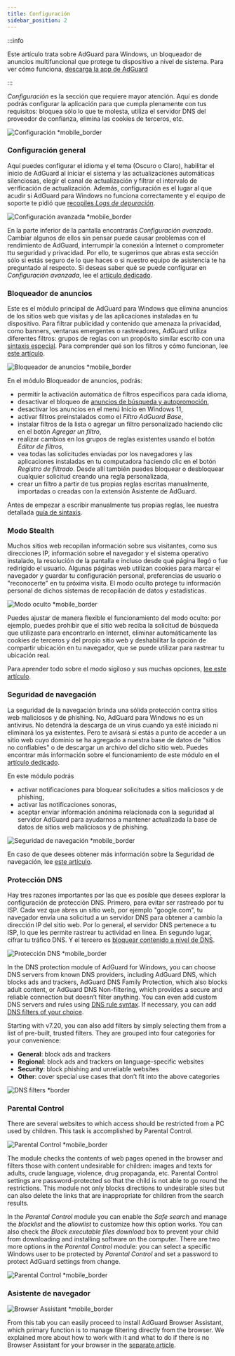 ```yaml
---
title: Configuración
sidebar_position: 2
---
```


:::info

Este artículo trata sobre AdGuard para Windows, un bloqueador de anuncios multifuncional que protege tu dispositivo a nivel de sistema. Para ver cómo funciona, [descarga la app de AdGuard](https://agrd.io/download-kb-adblock)

:::

_Configuración_ es la sección que requiere mayor atención. Aquí es donde podrás configurar la aplicación para que cumpla plenamente con tus requisitos: bloquea sólo lo que te molesta, utiliza el servidor DNS del proveedor de confianza, elimina las cookies de terceros, etc.

![Configuración \*mobile_border](https://cdn.adtidy.org/content/kb/ad_blocker/windows/overview/settings.png)

### Configuración general

Aquí puedes configurar el idioma y el tema (Oscuro o Claro), habilitar el inicio de AdGuard al iniciar el sistema y las actualizaciones automáticas silenciosas, elegir el canal de actualización y filtrar el intervalo de verificación de actualización. Además, configuración es el lugar al que acudir si AdGuard para Windows no funciona correctamente y el equipo de soporte te pidió que [recopiles _Logs de depuración_](/adguard-for-windows/solving-problems/adguard-logs.md).

![Configuración avanzada \*mobile_border](https://cdn.adtidy.org/content/kb/ad_blocker/windows/overview/advanced-settings.png)

En la parte inferior de la pantalla encontrarás _Configuración avanzada_. Cambiar algunos de ellos sin pensar puede causar problemas con el rendimiento de AdGuard, interrumpir la conexión a Internet o comprometer ttu seguridad y privacidad. Por ello, te sugerimos que abras esta sección sólo si estás seguro de lo que haces o si nuestro equipo de asistencia te ha preguntado al respecto. Si deseas saber qué se puede configurar en _Configuración avanzada_, lee el [artículo dedicado](/adguard-for-windows/solving-problems/low-level-settings.md).

### Bloqueador de anuncios

Este es el módulo principal de AdGuard para Windows que elimina anuncios de los sitios web que visitas y de las aplicaciones instaladas en tu dispositivo. Para filtrar publicidad y contenido que amenaza la privacidad, como banners, ventanas emergentes o rastreadores, AdGuard utiliza diferentes filtros: grupos de reglas con un propósito similar escrito con una [sintaxis especial](/general/ad-filtering/create-own-filters). Para comprender qué son los filtros y cómo funcionan, lee [este artículo](/general/ad-filtering/how-ad-blocking-works).

![Bloqueador de anuncios \*mobile_border](https://cdn.adtidy.org/content/kb/ad_blocker/windows/overview/settings_ad_blocker.png)

En el módulo Bloqueador de anuncios, podrás:

- permitir la activación automática de filtros específicos para cada idioma,
- desactivar el bloqueo de [anuncios de búsqueda y autopromoción](/general/ad-filtering/search-ads),
- desactivar los anuncios en el menú Inicio en Windows 11,
- activar filtros preinstalados como el _Filtro AdGuard Base_,
- instalar filtros de la lista o agregar un filtro personalizado haciendo clic en el botón _Agregar un filtro_,
- realizar cambios en los grupos de reglas existentes usando el botón _Editor de filtros_,
- vea todas las solicitudes enviadas por los navegadores y las aplicaciones instaladas en tu computadora haciendo clic en el botón _Registro de filtrado_. Desde allí también puedes bloquear o desbloquear cualquier solicitud creando una regla personalizada,
- crear un filtro a partir de tus propias reglas escritas manualmente, importadas o creadas con la extensión Asistente de AdGuard.

Antes de empezar a escribir manualmente tus propias reglas, lee nuestra detallada [guía de sintaxis](/general/ad-filtering/create-own-filters).

### Modo Stealth

Muchos sitios web recopilan información sobre sus visitantes, como sus direcciones IP, información sobre el navegador y el sistema operativo instalado, la resolución de la pantalla e incluso desde qué página llegó o fue redirigido el usuario. Algunas páginas web utilizan cookies para marcar el navegador y guardar tu configuración personal, preferencias de usuario o "reconocerte" en tu próxima visita. El modo oculto protege tu información personal de dichos sistemas de recopilación de datos y estadísticas.

![Modo oculto \*mobile_border](https://cdn.adtidy.org/content/kb/ad_blocker/windows/overview/stealth-mode.png)

Puedes ajustar de manera flexible el funcionamiento del modo oculto: por ejemplo, puedes prohibir que el sitio web reciba la solicitud de búsqueda que utilizaste para encontrarlo en Internet, eliminar automáticamente las cookies de terceros y del propio sitio web y deshabilitar la opción de compartir ubicación en tu navegador, que se puede utilizar para rastrear tu ubicación real.

Para aprender todo sobre el modo sigiloso y sus muchas opciones, [lee este artículo](/general/stealth-mode).

### Seguridad de navegación

La seguridad de la navegación brinda una sólida protección contra sitios web maliciosos y de phishing. No, AdGuard para Windows no es un antivirus. No detendrá la descarga de un virus cuando ya esté iniciado ni eliminará los ya existentes. Pero te avisará si estás a punto de acceder a un sitio web cuyo dominio se ha agregado a nuestra base de datos de "sitios no confiables" o de descargar un archivo del dicho sitio web. Puedes encontrar más información sobre el funcionamiento de este módulo en el [artículo dedicado](/general/browsing-security).

En este módulo podrás

- activar notificaciones para bloquear solicitudes a sitios maliciosos y de phishing,
- activar las notificaciones sonoras,
- aceptar enviar información anónima relacionada con la seguridad al servidor AdGuard para ayudarnos a mantener actualizada la base de datos de sitios web maliciosos y de phishing.

![Seguridad de navegación \*mobile_border](https://cdn.adtidy.org/content/kb/ad_blocker/windows/overview/browsing-security.png)

En caso de que desees obtener más información sobre la Seguridad de navegación, lee [este artículo](/general/browsing-security).

### Protección DNS

Hay tres razones importantes por las que es posible que desees explorar la configuración de protección DNS. Primero, para evitar ser rastreado por tu ISP. Cada vez que abres un sitio web, por ejemplo "google.com", tu navegador envía una solicitud a un servidor DNS para obtener a cambio la dirección IP del sitio web. Por lo general, el servidor DNS pertenece a tu ISP, lo que les permite rastrear tu actividad en línea. En segundo lugar, cifrar tu tráfico DNS. Y el tercero es [bloquear contenido a nivel de DNS](https://adguard-dns.io/kb/general/dns-filtering/).

![Protección DNS \*mobile_border](https://cdn.adtidy.org/content/kb/ad_blocker/windows/overview/dns-settings.png)

In the DNS protection module of AdGuard for Windows, you can choose DNS servers from known DNS providers, including AdGuard DNS, which blocks ads and trackers, AdGuard DNS Family Protection, which also blocks adult content, or AdGuard DNS Non-filtering, which provides a secure and reliable connection but doesn’t filter anything. You can even add custom DNS servers and rules using [DNS rule syntax](https://adguard-dns.io/kb/general/dns-filtering-syntax/). If necessary, you can add [DNS filters of your choice](https://filterlists.com).

Starting with v7.20, you can also add filters by simply selecting them from a list of pre-built, trusted filters. They are grouped into four categories for your convenience:

- **General**: block ads and trackers
- **Regional**: block ads and trackers on language-specific websites
- **Security**: block phishing and unreliable websites
- **Other**: cover special use cases that don’t fit into the above categories

![DNS filters \*border](https://cdn.adtidy.org/content/release_notes/ad_blocker/windows/v7.20/dns_filters/en.png)

### Parental Control

There are several websites to which access should be restricted from a PC used by children. This task is accomplished by Parental Control.

![Parental Control \*mobile_border](https://cdn.adtidy.org/content/kb/ad_blocker/windows/overview/parental-control.png)

The module checks the contents of web pages opened in the browser and filters those with content undesirable for children: images and texts for adults, crude language, violence, drug propaganda, etc. Parental Control settings are password-protected so that the child is not able to go round the restrictions. This module not only blocks directions to undesirable sites but can also delete the links that are inappropriate for children from the search results.

In the _Parental Control_ module you can enable the _Safe search_ and manage the _blocklist_ and the _allowlist_ to customize how this option works. You can also check the _Block executable files download_ box to prevent your child from downloading and installing software on the computer. There are two more options in the _Parental Control_ module: you can select a specific Windows user to be protected by _Parental Control_ and set a password to protect AdGuard settings from change.

![Parental Control \*mobile_border](https://cdn.adtidy.org/content/kb/ad_blocker/windows/overview/parental-control.png)

### Asistente de navegador

![Browser Assistant \*mobile_border](https://cdn.adtidy.org/content/kb/ad_blocker/windows/browser-assistant/browser-assistant.png)

From this tab you can easily proceed to install AdGuard Browser Assistant, which primary function is to manage filtering directly from the browser. We explained more about how to work with it and what to do if there is no Browser Assistant for your browser in the [separate article](/adguard-for-windows/browser-assistant.md).
